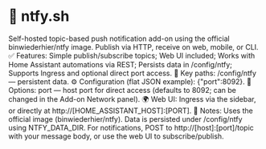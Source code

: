 # 🧩 ntfy.sh
Self-hosted topic-based push notification add-on using the official binwiederhier/ntfy image. Publish via HTTP, receive on web, mobile, or CLI. ✅ Features: Simple publish/subscribe topics; Web UI included; Works with Home Assistant automations via REST; Persists data in /config/ntfy; Supports Ingress and optional direct port access. 📁 Key paths: /config/ntfy — persistent data. ⚙️ Configuration (flat JSON example): {"port":8092}. 🧪 Options: port — host port for direct access (defaults to 8092; can be changed in the Add-on Network panel). 🌍 Web UI: Ingress via the sidebar, or directly at http://[HOME_ASSISTANT_HOST]:[PORT]. 🧠 Notes: Uses the official image (binwiederhier/ntfy). Data is persisted under /config/ntfy using NTFY_DATA_DIR. For notifications, POST to http://[host]:[port]/topic with your message body, or use the web UI to subscribe/publish.